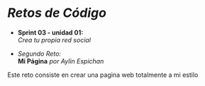 # *__Retos de Código__*

+ __Sprint 03 - unidad 01:__  
*Crea tu propia red social*

+ *Segundo Reto:*  
__Mi Página__  *por Aylin Espichan*

Este reto consiste en crear una pagina web totalmente a mi estilo